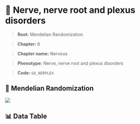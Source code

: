 # 🧪 Nerve, nerve root and plexus disorders

> **Root:** Mendelian Randomization

> **Chapter:** 6  

> **Chapter name:** Nervous

> **Phenotype:** Nerve, nerve root and plexus disorders  

> **Code:** `G6_NERPLEX`

## 🧬 Mendelian Randomization  

<img src="/MR/Figures/Forward/G6_NERPLEX.png"/>

## 📊 Data Table

<CsvTableMRF src="/public/MR/Data/Forward/G6_NERPLEX.csv"/>
